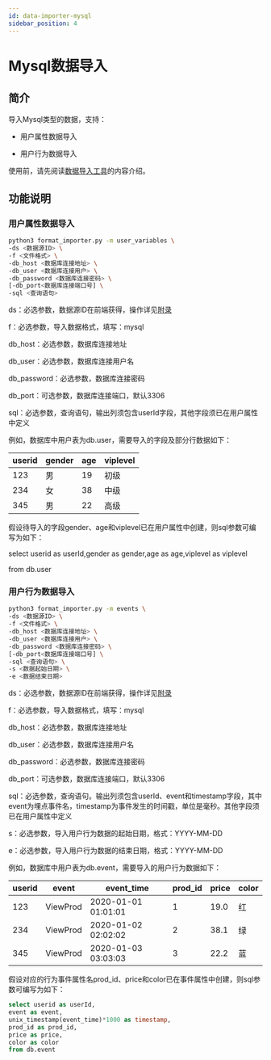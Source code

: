 ```yaml
---
id: data-importer-mysql
sidebar_position: 4
---
```


# Mysql数据导入

## 简介[](#jian-jie)

导入Mysql类型的数据，支持：

* 用户属性数据导入
    
* 用户行为数据导入
    
使用前，请先阅读[数据导入工具](../../../developer-manual/toolbox/dataimporter)的内容介绍。


## 功能说明[](#yong-hu-shu-xing-shu-ju-dao-ru)

### 用户属性数据导入[](#yong-hu-shu-xing-shu-ju-dao-ru-1)

```sh
python3 format_importer.py -m user_variables \
-ds <数据源ID> \
-f <文件格式> \
-db_host <数据库连接地址> \
-db_user <数据库连接用户> \
-db_password <数据库连接密码> \
[-db_port<数据库连接端口号] \
-sql <查询语句>
```

ds：必选参数，数据源ID在前端获得，操作详见[附录](https://docs.growingio.com/op/developer-manual/toolbox/dataimporter/dataimporter-mysql#fu-lu)​

f：必选参数，导入数据格式，填写：mysql

db_host：必选参数，数据库连接地址

db_user：必选参数，数据库连接用户名

db_password：必选参数，数据库连接密码

db_port：可选参数，数据库连接端口，默认3306

sql：必选参数，查询语句，输出列须包含userId字段，其他字段须已在用户属性中定义

例如，数据库中用户表为db.user，需要导入的字段及部分行数据如下：

| userid | gender | age | viplevel |
| --- | --- | --- | --- |
| 123 | 男   | 19  | 初级  |
| 234 | 女   | 38  | 中级  |
| 345 | 男   | 22  | 高级  |

假设待导入的字段gender、age和viplevel已在用户属性中创建，则sql参数可编写为如下：

select userid as userId,gender as gender,age as age,viplevel as viplevel 

from db.user​


### 用户行为数据导入[](#yong-hu-hang-wei-shu-ju-dao-ru)

```sh
python3 format_importer.py -m events \
-ds <数据源ID> \
-f <文件格式> \
-db_host <数据库连接地址> \
-db_user <数据库连接用户> \
-db_password <数据库连接密码> \
[-db_port<数据库连接端口号] \
-sql <查询语句> \
-s <数据起始日期> \
-e <数据结束日期>
```

ds：必选参数，数据源ID在前端获得，操作详见[附录](https://docs.growingio.com/op/developer-manual/toolbox/dataimporter/dataimporter-mysql#fu-lu)​

f：必选参数，导入数据格式，填写：mysql

db_host：必选参数，数据库连接地址

db_user：必选参数，数据库连接用户名

db_password：必选参数，数据库连接密码

db_port：可选参数，数据库连接端口，默认3306

sql：必选参数，查询语句。输出列须包含userId、event和timestamp字段，其中event为埋点事件名，timestamp为事件发生的时间戳，单位是毫秒。其他字段须已在用户属性中定义

s：必选参数，导入用户行为数据的起始日期，格式：YYYY-MM-DD

e：必选参数，导入用户行为数据的结束日期，格式：YYYY-MM-DD

例如，数据库中用户表为db.event，需要导入的用户行为数据如下：

| userid | event | event_time | prod_id | price | color |
| --- | --- | --- | --- | --- | --- |
| 123 | ViewProd | 2020-01-01 01:01:01 | 1   | 19.0 | 红   |
| 234 | ViewProd | 2020-01-02 02:02:02 | 2   | 38.1 | 绿   |
| 345 | ViewProd | 2020-01-03 03:03:03 | 3   | 22.2 | 蓝   |

假设对应的行为事件属性名prod_id、price和color已在事件属性中创建，则sql参数可编写为如下：

```sql
select userid as userId,
event as event,
unix_timestamp(event_time)*1000 as timestamp,
prod_id as prod_id,
price as price,
color as color 
from db.event
```
